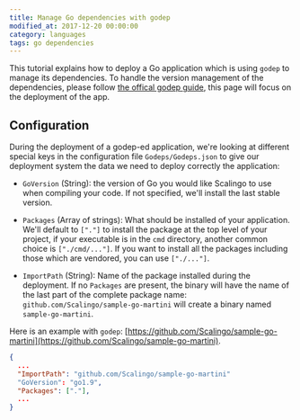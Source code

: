 ```yaml
---
title: Manage Go dependencies with godep
modified_at: 2017-12-20 00:00:00
category: languages
tags: go dependencies
---
```


This tutorial explains how to deploy a Go application which is using `godep`
to manage its dependencies. To handle the version management of the
dependencies, please follow [the offical godep
guide](https://github.com/tools/godep), this page will focus on the
deployment of the app.

## Configuration

During the deployment of a godep-ed application, we're looking at different special
keys in the configuration file `Godeps/Godeps.json` to give our deployment system the
data we need to deploy correctly the application:

* `GoVersion` (String): the version of Go you would like Scalingo to use when
  compiling your code. If not specified, we'll install the last stable version.

* `Packages` (Array of strings): What should be installed of your application.
  We'll default to `["."]` to install the package at the top level of your
  project, if your executable is in the `cmd` directory, another common choice is
  `["./cmd/..."]`. If you want to install all the packages including those which
  are vendored, you can use `["./..."]`.

* `ImportPath` (String): Name of the package installed during the deployment.
  If no `Packages` are present, the binary will have the name of the last part of
  the complete package name: `github.com/Scalingo/sample-go-martini` will create
  a binary named `sample-go-martini`.

Here is an example with `godep`: [https://github.com/Scalingo/sample-go-martini](https://github.com/Scalingo/sample-go-martini).

```json
{
  ...
  "ImportPath": "github.com/Scalingo/sample-go-martini"
  "GoVersion": "go1.9",
  "Packages": ["."],
  ...
}
```
